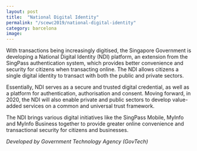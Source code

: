 ```yaml
---
layout: post
title:  "National Digital Identity"
permalink: "/scewc2019/national-digital-identity"
category: barcelona
image: 
---
```


With transactions being increasingly digitised, the Singapore Government is developing a National Digital Identity (NDI) platform, an extension from the SingPass authentication system, which provides better convenience and security for citizens when transacting online. The NDI allows citizens a single digital identity to transact with both the public and private sectors.

Essentially, NDI serves as a secure and trusted digital credential, as well as a platform for authentication, authorisation and consent. Moving forward, in 2020, the NDI will also enable private and public sectors to develop value-added services on a common and universal trust framework.

The NDI brings various digital initiatives like the SingPass Mobile, MyInfo and MyInfo Business together to provide greater online convenience and transactional security for citizens and businesses.

*Developed by Government Technology Agency (GovTech)*

